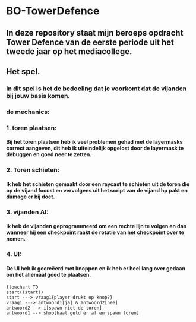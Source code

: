 # BO-TowerDefence

## In deze repository staat mijn beroeps opdracht Tower Defence van de eerste periode uit het tweede jaar op het mediacollege.

## Het spel.

### In dit spel is het de bedoeling dat je voorkomt dat de vijanden bij jouw basis komen.

### de mechanics: 
### 1. toren plaatsen:
#### Bij het toren plaatsen heb ik veel problemen gehad met de layermasks correct aangeven, dit heb ik uiteindelijk opgelost door de layermask te debuggen en goed neer te zetten.
### 2. Toren schieten:
#### Ik heb het schieten gemaakt door een raycast te schieten uit de toren die op de vijand focust en vervolgens uit het script van de vijand hp pakt en damage er bij doet.

### 3. vijanden AI:
#### Ik heb de vijanden geprogrammeerd om een rechte lijn te volgen en dan wanneer hij een checkpoint raakt de rotatie van het checkpoint over te nemen.

### 4. UI:
#### De UI heb ik gecreëerd met knoppen en ik heb er heel lang over gedaan om het allemaal goed te plaatsen.



```mermaid
flowchart TD
start((start))
start ---> vraag1{player drukt op knop?}
vraag1 ---> antwoord1[ja] & antwoord2[nee]
antwoord2 --> i[spawn niet de toren]
antwoord1 --> shop[haal geld er af en spawn toren]